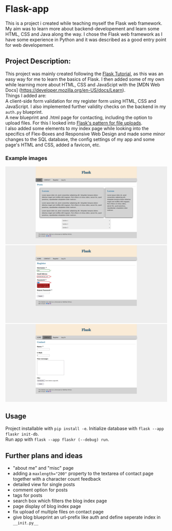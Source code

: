 # Flask-app

This is a project i created while teaching myself the Flask web framework. My aim was to learn more about backend-developement and learn some HTML, 
CSS and Java along the way. I chose the Flask web framework as I have some experience in Python and it was described as a good entry point for web developement. 


## Project Description:

This project was mainly created following the [Flask Tutorial](https://flask.palletsprojects.com/en/2.2.x/tutorial/), as this was an easy way for me to learn
the basics of Flask. I then added some of my own while learning more about HTML, CSS and JavaScipt with the 
[MDN Web Docs] (https://developer.mozilla.org/en-US/docs/Learn).  
Things I added are:  
A client-side form validation for my register form using HTML, CSS and JavaScript. I also implemented further validity checks on the backend in my `auth.py` blueprint.  
A new blueprint and .html page for contacting, including the option to upload files. 
For this I looked into [Flask's pattern for file uploads](https://flask.palletsprojects.com/en/2.2.x/patterns/fileuploads/).  
I also added some elements to my index page while looking into the specifics of Flex-Boxes and Responsive Web Design and made some minor changes to the SQL database,
the config settings of my app and some page's HTML and CSS, added a favicon, etc.

### Example images

![Index Page](/Flask_Index.JPG)
![Register Page](/Flask_Register.JPG)
![Contact Page](/Flask_Contact.JPG)

## Usage

Project installable with `pip install -e`.
Initialize database with `flask --app flaskr init-db`.  
Run app with `flask --app flaskr (--debug) run`.

## Further plans and ideas

- "about me" and "misc" page
- adding a `maxlength="200"` property to the textarea of contact page together with a character count feedback
- detailed view for single posts
- comment option for posts
- tags for posts
- search box which filters the blog index page
- page display of blog index page
- fix upload of multiple files on contact page
- give blog blueprint an url-prefix like auth and define seperate index in `__init.py__`
